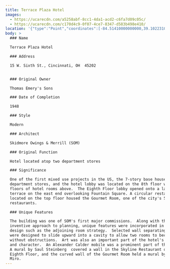 ```yaml
---
title: Terrace Plaza Hotel
images:
  - https://ucarecdn.com/a5258abf-8cc1-4da1-acd2-c6fa7d09c05c/
  - https://ucarecdn.com/c170d4c9-0f07-4ce7-8347-d583b498e410/
location: '{"type":"Point","coordinates":[-84.51410000000000,39.10223100000000]}'
body: >
  ### Name

  Terrace Plaza Hotel

  ### Address

  15 W. Sixth St., Cincinnati, OH  45202


  ### Original Owner

  Thomas Emery's Sons

  ### Date of Completion

  1948

  ### Style

  Modern

  ### Architect

  Skidmore Owings & Merrill (SOM)

  ### Original Function

  Hotel located atop two department stores

  ### Significance

  One of the first mixed use projects in the US, the 7-story base housed 2
  department stores, and the hotel lobby was located on the 8th floor with 10
  floors of hotel rooms above.  The Eighth Floor lobby opened onto a landscaped
  terrace on the east end overlooking Fountain Square. A circular restaurant
  located on the top floor housed the Gourmet Room, one of the city's 5-star
  restaurants.

  ### Unique Features

  The building was one of SOM's first major commissions.  Along with the
  inventive approach to planning, unique features were incorporated in the
  design such as the adjoining room strategy.  Selected wall separating rooms
  were designed to slide upward into a cavity to allow two rooms to become one
  without obstructions.  Art was also an important part of the hotel's design
  and character.  An Alexander Calder mobile was a prominent part of the lobby.
  A mural by Saul Steinberg  covered a wall in the Skyline Restaurant on the
  Eighth Floor, and the curved wall of the Gourmet Room held a mural by Joan
  Miro.
---
```

